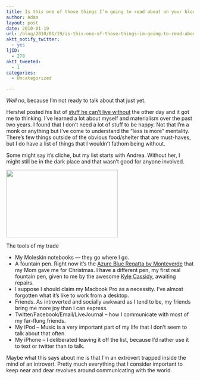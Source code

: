 ```yaml
---
title: Is this one of those things I’m going to read about on your blog tomorrow?
author: Adam
layout: post
date: 2010-01-19
url: /blog/2010/01/19/is-this-one-of-those-things-im-going-to-read-about-on-your-blog-tomorrow/
aktt_notify_twitter:
  - yes
ljID:
  - 278
aktt_tweeted:
  - 1
categories:
  - Uncategorized

---
```

_Well no_, because I&#8217;m not ready to talk about that just yet.

Hershel posted his list of [stuff he can&#8217;t live without](1) the other day and it got me to thinking. I&#8217;ve learned a lot about myself and materialism over the past two years. I found that I don&#8217;t need a lot of stuff to be happy. Not that I&#8217;m a monk or anything but I&#8217;ve come to understand the &#8220;less is more&#8221; mentality. There&#8217;s few things outside of the obvious food/shelter that are must-haves, but I do have a list of things that I wouldn&#8217;t fathom being without.

Some might say it&#8217;s cliche, but my list starts with Andrea. Without her, I might still be in the dark place and that wasn&#8217;t good for anyone involved.

<div id="attachment_182" style="width: 310px" class="wp-caption alignnone">
  <a href="http://www.adamisrael.com/wp-content/uploads/2010/01/IMG_0315.jpg"><img class="size-medium wp-image-182" title="A writer's life" src="http://www.adamisrael.com/wp-content/uploads/2010/01/IMG_0315-300x181.jpg" alt="" width="300" height="181" srcset="//www.adamisrael.com/wp-content/uploads/2010/01/IMG_0315-300x181.jpg 300w, //www.adamisrael.com/wp-content/uploads/2010/01/IMG_0315.jpg 640w" sizes="(max-width: 300px) 100vw, 300px" /></a>

  <p class="wp-caption-text">
    The tools of my trade
  </p>
</div>

  * My Moleskin notebooks &#8212; they go where I go.
  * A fountain pen. Right now it&#8217;s the [Azure Blue Regatta by Monteverde](2) that my Mom gave me for Christmas. I have a different pen, my first real fountain pen, given to me by the awesome [Kyle Cassidy](3), awaiting repairs.
  * I suppose I should claim my Macbook Pro as a necessity. I&#8217;ve almost forgotten what it&#8217;s like to work from a desktop.
  * Friends. As introverted and socially awkward as I tend to be, my friends bring me more joy than I can express.
  * Twitter/Facebook/Email/LiveJournal &#8211; how I communicate with most of my far-flung friends.
  * My iPod &#8211; Music is a very important part of my life that I don&#8217;t seem to talk about that often.
  * My iPhone &#8211; I deliberated leaving it off the list, because I&#8217;d rather use it to text or twitter than to talk.

Maybe what this says about me is that I&#8217;m an extrovert trapped inside the mind of an introvert. Pretty much everything that I consider important to keep near and dear revolves around communicating with the world.

 [1]: http://specialdark.tumblr.com/post/339323052/stuff-i-couldnt-live-without-a-good-pen
 [2]: http://monteverdepens.com/regatta_fp.html
 [3]: http://www.kylecassidy.com/
